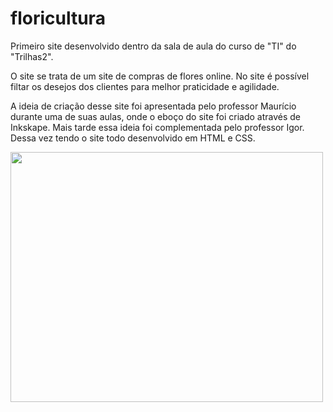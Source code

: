# floricultura

<p>Primeiro site desenvolvido dentro da sala de aula do curso de "TI" do "Trilhas2".</p>
<p>O site se trata de um site de compras de flores online. No site é possível filtar os desejos dos clientes para melhor praticidade e agilidade.</p>
<p> A ideia de criação desse site foi apresentada pelo professor Maurício durante uma de suas aulas, onde o eboço do site foi criado através de Inkskape. Mais tarde essa ideia foi complementada pelo professor Igor. Dessa vez tendo o site todo desenvolvido em HTML e CSS.</p>

<img src="https://th.bing.com/th/id/OIP.BJ1dcpT7oUWJvT5Iy1RRHwHaE8?pid=ImgDet&rs=1" width="500" height="400">
